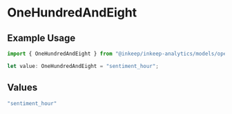 # OneHundredAndEight

## Example Usage

```typescript
import { OneHundredAndEight } from "@inkeep/inkeep-analytics/models/operations";

let value: OneHundredAndEight = "sentiment_hour";
```

## Values

```typescript
"sentiment_hour"
```